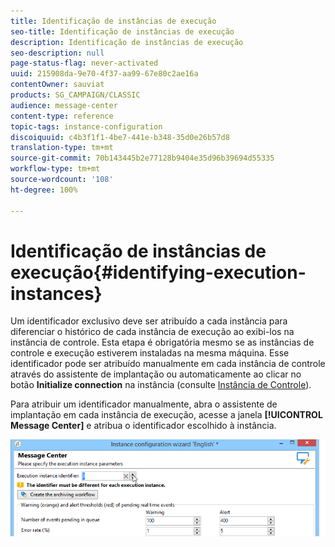 ```yaml
---
title: Identificação de instâncias de execução
seo-title: Identificação de instâncias de execução
description: Identificação de instâncias de execução
seo-description: null
page-status-flag: never-activated
uuid: 215908da-9e70-4f37-aa99-67e80c2ae16a
contentOwner: sauviat
products: SG_CAMPAIGN/CLASSIC
audience: message-center
content-type: reference
topic-tags: instance-configuration
discoiquuid: c4b3f1f1-4be7-441e-b348-35d0e26b57d8
translation-type: tm+mt
source-git-commit: 70b143445b2e77128b9404e35d96b39694d55335
workflow-type: tm+mt
source-wordcount: '108'
ht-degree: 100%

---
```



# Identificação de instâncias de execução{#identifying-execution-instances}

Um identificador exclusivo deve ser atribuído a cada instância para diferenciar o histórico de cada instância de execução ao exibi-los na instância de controle. Esta etapa é obrigatória mesmo se as instâncias de controle e execução estiverem instaladas na mesma máquina. Esse identificador pode ser atribuído manualmente em cada instância de controle através do assistente de implantação ou automaticamente ao clicar no botão **Initialize connection** na instância (consulte [Instância de Controle](../../message-center/using/creating-a-shared-connection.md#control-instance)).

Para atribuir um identificador manualmente, abra o assistente de implantação em cada instância de execução, acesse a janela **[!UICONTROL Message Center]** e atribua o identificador escolhido à instância.

![](assets/messagecenter_id_execinstance_001.png)

